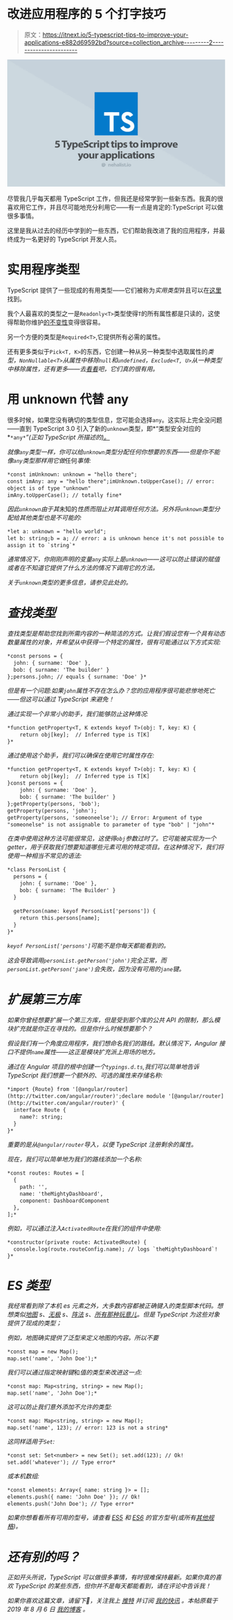 # 改进应用程序的 5 个打字技巧

> 原文：<https://itnext.io/5-typescript-tips-to-improve-your-applications-e882d69592bd?source=collection_archive---------2----------------------->

![](img/103b91c6b9b6dad05b1f41ad29d6328f.png)

尽管我几乎每天都用 TypeScript 工作，但我还是经常学到一些新东西。我真的很喜欢用它工作，并且尽可能地充分利用它——有一点是肯定的:TypeScript 可以做很多事情。

这里是我从过去的经历中学到的一些东西，它们帮助我改进了我的应用程序，并最终成为一名更好的 TypeScript 开发人员。

# 实用程序类型

TypeScript 提供了一些现成的有用类型——它们被称为*实用类型*并且可以在[这里](https://www.typescriptlang.org/docs/handbook/utility-types.html)找到。

我个人最喜欢的类型之一是`Readonly<T>`类型使得`T`的所有属性都是只读的，这使得帮助你维护[的不变性](https://en.wikipedia.org/wiki/Immutable_object)变得很容易。

另一个方便的类型是`Required<T>`,它提供所有必需的属性。

还有更多类似于`Pick<T, K>`的东西，它创建一种从另一种类型中选取属性的*类型，`NonNullable<T>`从属性中移除`null`和`undefined`，`Exclude<T, U>`从一种类型中移除属性，还有更多——去[看看](https://www.typescriptlang.org/docs/handbook/utility-types.html)吧，它们真的很有用。*

# 用 unknown 代替 any

很多时候，如果您没有确切的类型信息，您可能会选择`any`。这实际上完全没问题——直到 TypeScript 3.0 引入了新的`unknown`类型，即*“类型安全对应的*`*any*`*”(正如 TypeScript 所描述的[)。](https://www.typescriptlang.org/docs/handbook/release-notes/typescript-3-0.html#new-unknown-top-type)*

*就像`any`类型一样，你可以给`unknown`类型分配任何你想要的东西——但是你不能像`any`类型那样用它做*任何*事情:*

```
*const imUnknown: unknown = "hello there";
const imAny: any = "hello there";imUnknown.toUpperCase(); // error: object is of type "unknown"
imAny.toUpperCase(); // totally fine*
```

*因此`unknown`由于其*未知的*性质而阻止对其调用任何方法。另外将`unknown`类型分配给其他类型也是不可能的:*

```
*let a: unknown = "hello world";
let b: string;b = a; // error: a is unknown hence it's not possible to assign it to `string`*
```

*通常情况下，你刚刚声明的变量`any`实际上是`unknown`——这可以防止错误的赋值或者在不知道它提供了什么方法的情况下调用它的方法。*

*关于`unknown`类型的更多信息，请参见此处的。*

# *查找类型*

*查找类型是帮助您找到所需内容的一种简洁的方式。让我们假设您有一个具有动态数量属性的对象，并希望从中获得一个特定的属性，很有可能通过以下方式实现:*

```
*const persons = {
  john: { surname: 'Doe' },
  bob: { surname: 'The builder' }
};persons.john; // equals { surname: 'Doe' }*
```

*但是有一个问题:如果`john`属性不存在怎么办？您的应用程序很可能悲惨地死亡——但这可以通过 TypeScript 来避免！*

*通过实现一个非常小的助手，我们能够防止这种情况:*

```
*function getProperty<T, K extends keyof T>(obj: T, key: K) {
    return obj[key];  // Inferred type is T[K]
}*
```

*通过使用这个助手，我们可以确保在使用它时属性存在:*

```
*function getProperty<T, K extends keyof T>(obj: T, key: K) {
    return obj[key];  // Inferred type is T[K]
}const persons = {
    john: { surname: 'Doe' },
    bob: { surname: 'The builder' }
};getProperty(persons, 'bob');
getProperty(persons, 'john');
getProperty(persons, 'someoneelse'); // Error: Argument of type "someonelse" is not assignable to parameter of type "bob" | "john"*
```

*在类中使用这种方法可能很常见，这使得`obj`参数过时了。它可能被实现为一个 getter，用于获取我们想要知道哪些元素可用的特定项目。在这种情况下，我们将使用一种相当不常见的语法:*

```
*class PersonList {
  persons = {
    john: { surname: 'Doe' },
    bob: { surname: 'The Builder' }
  }

  getPerson(name: keyof PersonList['persons']) {
    return this.persons[name];
  }
}*
```

*`keyof PersonList['persons']`可能不是你每天都能看到的。*

*这会导致调用`personList.getPerson('john')`完全正常，而`personList.getPerson('jane')`会失败，因为没有可用的`jane`键。*

# *扩展第三方库*

*如果你曾经想要扩展一个第三方库，但是受到那个库的公共 API 的限制，那么模块扩充就是你正在寻找的。但是你什么时候想要那个？*

*假设我们有一个角度应用程序，我们想命名我们的路线。默认情况下，Angular 接口不提供`name`属性——这正是模块扩充派上用场的地方。*

*通过在 Angular 项目的根中创建一个`typings.d.ts`,我们可以简单地告诉 TypeScript 我们想要一个额外的、可选的属性来存储名称:*

```
*import {Route} from '[@angular/router](http://twitter.com/angular/router)';declare module '[@angular/router](http://twitter.com/angular/router)' {
  interface Route {
    name?: string;
  }
}*
```

*重要的是从`@angular/router`导入，以便 TypeScript 注册剩余的属性。*

*现在，我们可以简单地为我们的路线添加一个名称:*

```
*const routes: Routes = [
  {
    path: '',
    name: 'theMightyDashboard',
    component: DashboardComponent
  },
];*
```

*例如，可以通过注入`ActivatedRoute`在我们的组件中使用:*

```
*constructor(private route: ActivatedRoute) {
  console.log(route.routeConfig.name); // logs `theMightyDashboard`!
}*
```

# *ES 类型*

*我经常看到除了本机 es 元素之外，大多数内容都被正确键入的类型脚本代码。想想类似[地图](https://developer.mozilla.org/en-US/docs/Web/JavaScript/Reference/Global_Objects/Map) s、[无极](https://developer.mozilla.org/en-US/docs/Web/JavaScript/Reference/Global_Objects/Promise) s、[阵法](https://developer.mozilla.org/en-US/docs/Web/JavaScript/Reference/Global_Objects/Array) s、[所有那种玩意儿](https://developer.mozilla.org/en-US/docs/Web/JavaScript/Reference/Global_Objects)。但是 TypeScript 为这些对象提供了现成的类型；*

*例如，地图确实提供了泛型来定义地图的内容。所以不要*

```
*const map = new Map(); 
map.set('name', 'John Doe');*
```

*我们可以通过指定映射键*和*值的类型来改进这一点:*

```
*const map: Map<string, string> = new Map(); 
map.set('name', 'John Doe');*
```

*这可以防止我们意外添加不允许的类型:*

```
*const map: Map<string, string> = new Map();
map.set('name', 123); // error: 123 is not a string*
```

*这同样适用于`Set`:*

```
*const set: Set<number> = new Set(); set.add(123); // Ok! set.add('whatever'); // Type error*
```

*或本机数组:*

```
*const elements: Array<{ name: string }> = []; 
elements.push({ name: 'John Doe' }); // Ok! 
elements.push('John Doe'); // Type error*
```

*如果你想看看所有可用的型号，请查看 [ES5](https://github.com/microsoft/TypeScript/blob/master/lib/lib.es5.d.ts) 和 [ES6](https://github.com/microsoft/TypeScript/blob/master/lib/lib.es6.d.ts) 的官方型号(或所有[其他规格](https://github.com/microsoft/TypeScript/tree/master/lib))。*

# *还有别的吗？*

*正如开头所说，TypeScript 可以做很多事情，有时很难保持最新。如果你真的喜欢 TypeScript 的某些东西，但你并不是每天都能看到，请在评论中告诉我！*

*如果你喜欢这篇文章，请留下👏，关注我上 [*推特*](https://twitter.com/nehalist) *并订阅* [*我的快讯*](https://nehalist.io/newsletter/) *。本帖原载于 2019 年 8 月 6 日* [*我的博客*](https://nehalist.io/5-typescript-tips-to-improve-your-architecture) *。**